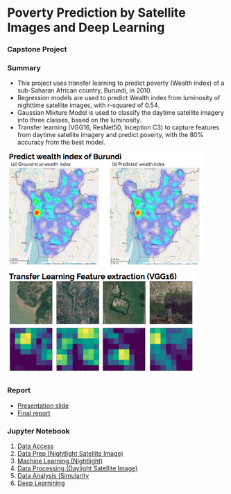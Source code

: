 # Poverty Prediction by Satellite Images and Deep Learning
### Capstone Project 

### Summary
- This project uses transfer learning to predict poverty (Wealth index) of a sub-Saharan African country, Burundi, in 2010. 
- Regression models are used to predict Wealth index from luminosity of nighttime satellite images, with r-squared of 0.54.
- Gaussian Mixture Model is used to classify the daytime satellite imagery into three classes, based on the luminosity.
- Transfer learning (VGG16, ResNet50, Inception C3) to capture features from daytime satellite imagery and predict poverty, with the 80% accuracy from the best model.

![image-1](/figures/Fig-1.png) ![image-2](/figures/Fig-2.png)

### Report
- [Presentation slide](https://docs.google.com/presentation/d/1034MHY-BIa1MYBNChkOpl3GlVxD0ZtwbV8zoKQwSotI/edit?usp=sharing)
- [Final report](https://drive.google.com/file/d/1ZdsWbX4VsiD6wMjic_lAjuNo_9WTPhTL/view?usp=sharing)


### Jupyter Notebook
1) [Data Access](https://nbviewer.jupyter.org/github/cyuancheng/Predicting_Poverty/blob/master/01_DHS_prep.ipynb)
2) [Data Prep (Nightlight Satellite Image)](https://nbviewer.jupyter.org/github/cyuancheng/Predicting_Poverty/blob/master/02_Satellite_Image_Prep.ipynb)
3) [Machine Learning (Nightlight)](https://nbviewer.jupyter.org/github/cyuancheng/Predicting_Poverty/blob/master/03_Satellite_Image_nighttime_ML.ipynb)
4) [Data Processing (Daylight Satellite Image)](https://nbviewer.jupyter.org/github/cyuancheng/Predicting_Poverty/blob/master/04_Satellite_Image_process.ipynb)
5) [Data Analysis (Simularity](https://github.com/cyuancheng/Predicting_Poverty/blob/master/05_Satellite_Image_similarity.ipynb)
6) [Deep Learnining](https://github.com/cyuancheng/Predicting_Poverty/blob/master/06_Satellite_Image_TL.ipynb)


